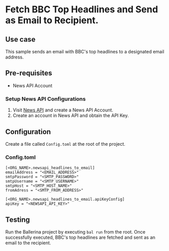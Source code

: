 # Fetch BBC Top Headlines and Send as Email to Recipient.

## Use case
This sample sends an email with BBC's top headlines to a designated email address.

## Pre-requisites
* News API Account

### Setup News API Configurations
1. Visit [News API](https://newsapi.org/register) and create a News API Account.
2. Create an account in News API and obtain the API Key.

## Configuration
Create a file called `Config.toml` at the root of the project.

### Config.toml 

```
[<ORG_NAME>.newsapi_headlines_to_email]
emailAddress = "<EMAIL_ADDRESS>"
smtpPassword = "<SMTP_PASSWORD>"
smtpUsername = "<SMTP_USERNAME>"
smtpHost = "<SMTP_HOST_NAME>"
fromAdress = "<SMTP_FROM_ADDRESS>"

[<ORG_NAME>.newsapi_headlines_to_email.apiKeyConfig]
apiKey = "<NEWSAPI_API_KEY>"
```

## Testing
Run the Ballerina project by executing `bal run` from the root.
Once successfully executed, BBC's top headlines are fetched and sent as an email to the recipient.
  